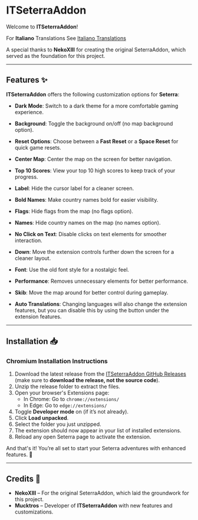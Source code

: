 # ITSeterraAddon

Welcome to **ITSeterraAddon**!

For **Italiano** Translations See [Italiano Translations](https://github.com/Mucktros/ITSeterraAddon/blob/main/READMEItaliano.md)

A special thanks to **NekoXIII** for creating the original SeterraAddon, which served as the foundation for this project.

---

## Features ✨

**ITSeterraAddon** offers the following customization options for **Seterra**:

- **Dark Mode**: Switch to a dark theme for a more comfortable gaming experience.
- **Background**: Toggle the background on/off (no map background option).
- **Reset Options**: Choose between a **Fast Reset** or a **Space Reset** for quick game resets.
- **Center Map**: Center the map on the screen for better navigation.
- **Top 10 Scores**: View your top 10 high scores to keep track of your progress.
- **Label**: Hide the cursor label for a cleaner screen.
- **Bold Names**: Make country names bold for easier visibility.
- **Flags**: Hide flags from the map (no flags option).
- **Names**: Hide country names on the map (no names option).
- **No Click on Text**: Disable clicks on text elements for smoother interaction.
- **Down**: Move the extension controls further down the screen for a cleaner layout.
- **Font**: Use the old font style for a nostalgic feel.
- **Performance**: Removes unnecessary elements for better performance.
- **Skib**: Move the map around for better control during gameplay.

- **Auto Translations**: Changing languages will also change the extension features, but you can disable this by using the button under the extension features.

---

## Installation 📥

### Chromium Installation Instructions

1. Download the latest release from the [ITSeterraAddon GitHub Releases](https://github.com/Mucktros/ITSterraAddon/releases/latest) (make sure to **download the release, not the source code**).
2. Unzip the release folder to extract the files.
3. Open your browser's Extensions page:
    - In Chrome: Go to `chrome://extensions/`
    - In Edge: Go to `edge://extensions/`
4. Toggle **Developer mode** on (if it’s not already).
5. Click **Load unpacked**.
6. Select the folder you just unzipped.
7. The extension should now appear in your list of installed extensions.
8. Reload any open Seterra page to activate the extension.

And that's it! You’re all set to start your Seterra adventures with enhanced features. 🎉

---

## Credits 👏

- **NekoXIII** – For the original SeterraAddon, which laid the groundwork for this project.
- **Mucktros** – Developer of **ITSeterraAddon** with new features and customizations.
